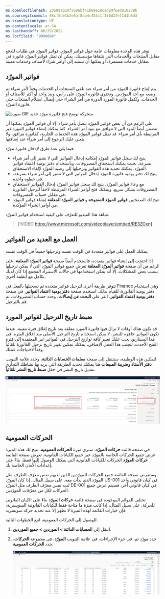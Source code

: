 ```yaml
---
ms.openlocfilehash: 20509a510f3696bf41b89e58cad24f6ed810238b
ms.sourcegitcommit: 68cf5de1b2e6af8ab4c453c1f156d17ef1d1b6d3
ms.translationtype: HT
ms.contentlocale: ar-SA
ms.lasthandoff: 06/29/2022
ms.locfileid: "9090804"
---
```

توفر هذه الوحدة معلومات عامة حول فواتير المورّد. فواتير المورّد هي طلبات للدفع مقابل المنتجات والخدمات التي تتلقاها مؤسستك. يمكن أن تمثل فواتير المورّد فاتورة في مقابل خدمات مستمرة، أو يمكنها أن تستند إلى أوامر شراء لأصناف وخدمات معينة.

## <a name="vendor-invoices"></a>فواتير المورّد 

يتم إنتاج فاتورة المورّد من أمر شراء عند تلقي المنتجات أو الخدمات وفقاً لأمر شراء تم وضعه مع أحد المورّدين. وتحتوي فاتورة المورّد على رأس، وبند واحد أو أكثر للأصناف أو الخدمات. وتُكمل فاتورة المورد الدورة من أمر الشراء حتى إيصال استلام المنتجات حتى فاتورة المورّد.

![صورة GIF متحركة توضح فتح فاتورة مورّد جديد.](../media/invoice-entry.gif)


على الرغم من أن بعض فواتير المورّد تتصل بأمر شراء، إلا أن فواتير المورّد يمكنها أن تتضمن أيضاً البنود التي لا تتوافق مع بنود أمر الشراء. كما يمكنك إنشاء فواتير المورد غير المرتبطة بأي أمر شراء. قد تمثل فواتير المورّد هذه الخدمات الجارية، كفاتورة مرافق، ولا يتعين عليك الرجوع إلى أمر شراء عند إضافتها.

فيما يلي عدة طرق لإدخال فاتورة مورّد:

- يتيح لك سجل فواتير المورّد إمكانية إدخال الفواتير التي لا تشير إلى أمر شراء بسرعة، بحيث يمكنك استحقاق المصروفات. وباستخدام دفتر يومية اعتماد فواتير المورّد، يمكنك تحديد هذه الفواتير وترحيلها إلى رصيد المورّد لإلغاء الاستحقاق.
- يتيح لك دفتر يومية فاتورة المورّد إدخال الفواتير التي لا تشير إلى أمر شراء بسرعة، في خطوة واحدة.
- مع وعاء فواتير المورّد، يتيح لك سجل فواتير المورّد إدخال الفواتير لاستحقاق المصروفات بشكل سريع. ويمكنك فتح أوامر الشراء المرتبطة لاحقاً لترحيل الفاتورة في مقابل حساب المصروفات.
- تتيح لك الصفحتين **فواتير المورّد المفتوحة** و **فواتير المورّد المعلقة** إنشاء فواتير المورّد من أوامر الشراء المؤكدة.

شاهد هذا الفيديو للتعرّف على كيفية استخدام فواتير المورّد.

 > [!VIDEO https://www.microsoft.com/videoplayer/embed/RE3ZOxn]

## <a name="working-with-multiple-invoices"></a>العمل مع العديد من الفواتير 

يمكنك العمل على فواتير متعددة في الوقت نفسه وترحيلها جميعاً في الوقت نفسه. 

إذا احتجت إلى إنشاء فواتير متعددة، فاستخدم أيضاً صفحة **فواتير المورّد المعلقة**. على الرغم من أن صفحة **فواتير المورّد المعلقة** تعرض جميع فواتير المورّد التي لا يمكن ترحيلها بسبب بعض المشكلات، إلا أنه يمكن استخدامها في حالات الاستيراد المجمع إذا كان لديك تكامل مع أنظمة أخرى.

تتوفر طريقة أخرى لترحيل فواتير متعددة تم تسجيلها بالفعل في Finance وهي استخدام دفتر يومية الفاتورة. للقيام بذلك، استخدم صفحة **دفتر يومية اعتماد الفواتير**. في صفحة **دفتر يومية اعتماد الفواتير**، انقر على **البحث عن إيصالات**، وحدد حساب المصروفات، ثم قم بالترحيل.

## <a name="adjust-posting-date-for-vendor-invoices"></a>ضبط تاريخ الترحيل لفواتير المورد
قد تكون هناك أوقات لا تزال فيها فاتورة المورد معلقة بعد تاريخ إغلاق فترة معينة. عندما تكون الفواتير جاهزة للنشر، لا يمكن استخدام تاريخ الترحيل الأصلي منذ إغلاق الفترة. في هذا السيناريو، يجب عليك تغيير كافة تواريخ الترحيل في الفواتير غير المعتمدة إلى فترة الفتح الأحدث. لتجنب هذا العمل الإضافي، يمكنك تمكين تغيير تاريخ ترحيل الفاتورة تلقائياً وفقاً لاحتياجات عملك.

لتمكين هذه الوظيفة، ستنتقل إلى صفحة **معلمات الحسابات الدائنة**، وحدد علامة التبويب **دفتر الأستاذ وضريبة المبيعات** هنا يمكنك تحديد الطريقة التي يريد بها نشاطك التجاري تعديل تاريخ النشر في حقل **ضبط تاريخ النشر تلقائياً**. 

[![لقطة شاشة لصفحة معلمات الحسابات الدائنة، وعلامة التبويب دفتر الأستاذ وضريبة المبيعات، والتي تعرض الحقل ضبط تاريخ الترحيل تلقائياً.](../media/automatic-date.png)](../media/automatic-date.png#lightbox)


## <a name="global-transactions"></a>الحركات العمومية 

في صفحة قائمة **حركات المورّد**، سترى ميزة **الحركات العمومية**. تتيح لك هذه الميزة عرض جميع الحركات الخاصة بالمورّد عبر جميع الكيانات القانونية. تعرض صفحة القائمة **حركات المورّد** الحركات للكيانات القانونية التي يمكنك الوصول إليها فقط، بناءً على إعدادات الأمان الخاصة بك.

وستعرض صفحة القائمة جميع الحركات للمورّدين الذين لديهم نفس معرّف الطرف مثل المورّد الذي بدأت معه. على سبيل المثال، إذا كان المورّد US-001 في كيان قانوني واحد لديه نفس معرّف الطرف مثل المورّد DE-001 في كيان قانوني آخر، فسيتم عرض جميع الحركات لكل من معرّفات المورّدين.

تختلف القوائم الموجودة في صفحة قائمة **حركات المورّد** بناءً على الكيان القانوني للحركة. على سبيل المثال، إذا كانت ميزة ما متاحة فقط للكيانات القانونية السويسرية، فإن خيارات القائمة لهذه الميزة لا تظهر إلا عند تحديد حركة سويسرية.

للوصول إلى الحركات العمومية، اتبع الخطوات التالية.

1. انتقل إلى **الحسابات الدائنة > الموردين > جميع الموردين**.
2. حدد مورّد ثم، في جزء الإجراءات، في علامة التبويب **المورّد**، في مجموعة **الحركات**، حدد **الحركات العمومية**.

    [![لقطة شاشة للحركات العمومية في مجموعة الحركات.](../media/global-1.png)](../media/global-1.png#lightbox)

